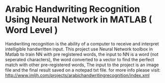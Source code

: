 # Arabic Handwriting Recognition Using Neural Network in MATLAB ( Word Level )
Handwriting recognition is the ability of a computer to receive and interpret intelligible handwritten input. This project use Neural Network toolbox in Matlab to train NN with pre registered words, the input to NN is a word (not seperated characters), the word converted to a vector to find the perfect match with other pre-registered words, The input to the project is an image file and the final result saved on a notepad txt file.
for more info please visit:
http://www.imljh.com/projects/arabichandwritingrecognition/index.xml
